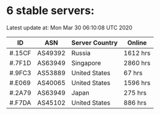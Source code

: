 # 6 stable servers:

Latest update at: Mon Mar 30 06:10:08 UTC 2020

| ID | ASN | Server Country | Online |
| -- | --- | -------------- | ------ |
| #.15CF | AS49392 | Russia | 1612 hrs |
| #.7F1D | AS63949 | Singapore | 2860 hrs |
| #.9FC3 | AS53889 | United States | 67 hrs |
| #.E069 | AS40065 | United States | 1596 hrs |
| #.2A79 | AS63949 | Japan | 275 hrs |
| #.F7DA | AS45102 | United States | 886 hrs |

